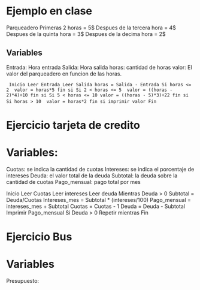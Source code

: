 # Ejemplo en clase 
Parqueadero 
Primeras 2 horas = 5$
Despues de la tercera hora = 4$
Despues de la quinta hora = 3$
Despues de la decima hora = 2$
## Variables
Entrada: Hora entrada
Salida: Hora salida
horas: cantidad de horas
valor: El valor del parqueadero en funcion de las horas.

` ` `
Inicio
Leer Entrada
Leer Salida
horas = Salida - Entrada
Si horas <= 2 
    valor = horas*5
fin si
Si 2 < horas <= 5 
    valor = ((horas - 2)*4)+10
fin si
Si 5 < horas <= 10
    valor = ((horas - 5)*3)+22
fin si
Si horas > 10 
    valor = horas*2
fin si
imprimir valor
Fin
` ` `

# Ejercicio tarjeta de credito
# Variables:
Cuotas: se indica la cantidad de cuotas
Intereses: se indica el porcentaje de intereses 
Deuda: el valor total de la deuda 
Subtotal: la deuda sobre la cantidad de cuotas 
Pago_mensual: pago total por mes

Inicio
    Leer Cuotas
    Leer intereses
    Leer deuda
    Mientras Deuda > 0
        Subtotal = Deuda/Cuotas
        Intereses_mes = Subtotal * (intereses/100)
        Pago_mensual = intereses_mes + Subtotal
        Cuotas = Cuotas - 1
        Deuda = Deuda - Subtotal
        Imprimir Pago_mensual
    Si Deuda > 0 
        Repetir mientras
Fin

# Ejercicio Bus 
# Variables 
Presupuesto:

